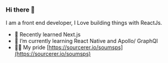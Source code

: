 ### Hi there 👋

I am a front end developer, I Love building things with ReactJs.

- 🔭 Recently learned Next.js
- 🌱 I’m currently learning React Native and Apollo/ GraphQl
- 👨‍💻 My pride [https://sourcerer.io/soumsps](https://sourcerer.io/soumsps)

<!--
**soumsps/soumsps** is a ✨ _special_ ✨ repository because its `README.md` (this file) appears on your GitHub profile.

Here are some ideas to get you started:

- 🔭 I’m currently working on ...
- 🌱 I’m currently learning ...
- 👯 I’m looking to collaborate on ...
- 🤔 I’m looking for help with ...
- 💬 Ask me about ...
- 📫 How to reach me: ...
- 😄 Pronouns: ...
- ⚡ Fun fact: ...
-->
